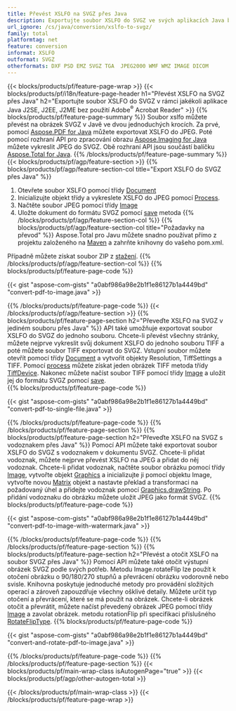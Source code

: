 ```yaml
---
title: Převést XSLFO na SVGZ přes Java
description: Exportujte soubor XSLFO do SVGZ ve svých aplikacích Java bez použití jakékoli aplikace třetí strany
url_ignore: /cs/java/conversion/xslfo-to-svgz/
family: total
platformtag: net
feature: conversion
informat: XSLFO
outformat: SVGZ
otherformats: DXF PSD EMZ SVGZ TGA  JPEG2000 WMF WMZ IMAGE DICOM
---
```

{{< blocks/products/pf/feature-page-wrap >}}
{{< blocks/products/pf/i18n/feature-page-header h1="Převést XSLFO na SVGZ přes Java" h2="Exportujte soubor XSLFO do SVGZ v rámci jakékoli aplikace Java J2SE, J2EE, J2ME bez použití Adobe<sup>&reg;</sup> Acrobat Reader" >}}
{{% blocks/products/pf/feature-page-summary %}}
Soubor xslfo můžete převést na obrázek SVGZ v Javě ve dvou jednoduchých krocích. Za prvé, pomocí [Aspose.PDF for Java](https://products.aspose.com/pdf/java/) můžete exportovat XSLFO do JPEG. Poté pomocí rozhraní API pro zpracování obrazu [Aspose.Imaging for Java](https://products.aspose.com/imaging/java/) můžete vykreslit JPEG do SVGZ. Obě rozhraní API jsou součástí balíčku [Aspose.Total for Java](https://products.aspose.com/total/java/).
{{% /blocks/products/pf/feature-page-summary  %}}
{{< blocks/products/pf/agp/feature-section >}}
{{% blocks/products/pf/agp/feature-section-col title="Export XSLFO do SVGZ přes Java" %}}
1. Otevřete soubor XSLFO pomocí třídy [Document](https://reference.aspose.com/pdf/java/com.aspose.pdf/Document)
2. Inicializujte objekt třídy a vykreslete XSLFO do JPEG pomocí [Process](https://reference.aspose.com/pdf/java/com.aspose.pdf.devices/JpegDevice).
3. Načtěte soubor JPEG pomocí třídy [Image](https://reference.aspose.com/imaging/java/com.aspose.imaging/Image)
4. Uložte dokument do formátu SVGZ pomocí [save](https://reference.aspose.com/imaging/java/com.aspose.imaging/Image#save-java.lang.String-com.aspose.imaging.ImageOptionsBase-) metoda
{{% /blocks/products/pf/agp/feature-section-col %}}
{{% blocks/products/pf/agp/feature-section-col title="Požadavky na převod" %}}
Aspose.Total pro Javu můžete snadno používat přímo z projektu založeného na [Maven](https://releases.aspose.com/total/java/) a zahrňte knihovny do vašeho pom.xml.

Případně můžete získat soubor ZIP z [stažení](https://releases.aspose.comtotal/java).
{{% /blocks/products/pf/agp/feature-section-col %}}
{{% blocks/products/pf/feature-page-code %}}

{{< gist "aspose-com-gists" "a0abf986a98e2b1f1e86127b1a4449bd" "convert-pdf-to-image.java" >}}


{{% /blocks/products/pf/feature-page-code %}}
{{< /blocks/products/pf/agp/feature-section >}}
{{% blocks/products/pf/feature-page-section  h2="Převeďte XSLFO na SVGZ v jediném souboru přes Java" %}}
API také umožňuje exportovat soubor XSLFO do SVGZ do jednoho souboru. Chcete-li převést všechny stránky, můžete nejprve vykreslit svůj dokument XSLFO do jednoho souboru TIFF a poté můžete soubor TIFF exportovat do SVGZ. Vstupní soubor můžete otevřít pomocí třídy [Document](https://reference.aspose.com/pdf/java/com.aspose.pdf/Document) a vytvořit objekty Resolution, TiffSettings a TIFF. Pomocí [process](https://reference.aspose.com/pdf/java/com.aspose.pdf.devices/TiffDevice#process-com.aspose.pdf.IDocument-int-int-java.io.OutputStream-)  můžete získat jeden obrázek TIFF metoda třídy [TiffDevice](https://reference.aspose.com/pdf/java/com.aspose.pdf.devices/TiffDevice). Nakonec můžete načíst soubor TIFF pomocí třídy [Image](https://reference.aspose.com/imaging/java/com.aspose.imaging/Image) a uložit jej do formátu SVGZ pomocí [save](https://reference.aspose.com/imaging/java/com.aspose.imaging/Image#save-java.lang.String-com.aspose.imaging.ImageOptionsBase-).  
{{% blocks/products/pf/feature-page-code %}}

{{< gist "aspose-com-gists" "a0abf986a98e2b1f1e86127b1a4449bd" "convert-pdf-to-single-file.java" >}}

{{% /blocks/products/pf/feature-page-code  %}}
{{% /blocks/products/pf/feature-page-section %}}
{{% blocks/products/pf/feature-page-section  h2="Převeďte XSLFO na SVGZ s vodoznakem přes Java" %}}
Pomocí API můžete také exportovat soubor XSLFO do SVGZ s vodoznakem v dokumentu SVGZ. Chcete-li přidat vodoznak, můžete nejprve převést XSLFO na JPEG a přidat do něj vodoznak. Chcete-li přidat vodoznak, načtěte soubor obrázku pomocí třídy [Image](https://reference.aspose.com/imaging/java/com.aspose.imaging/Image), vytvořte objekt [Graphics](https://reference.aspose.com/imaging/java/com.aspose.imaging/Graphics) a inicializujte ji pomocí objektu Image, vytvořte novou [Matrix](https://reference.aspose.com/imaging/java/com.aspose.imaging/Matrix) objekt a nastavte překlad a transformaci na požadovaný úhel a přidejte vodoznak pomocí [Graphics.drawString](https://reference.aspose.com/imaging/java/com.aspose.imaging/Graphics#drawString-java.lang.String-com.aspose.imaging.Font-com.aspose.imaging.Brush-float-float-). Po přidání vodoznaku do obrázku můžete uložit JPEG jako formát SVGZ. 
{{% blocks/products/pf/feature-page-code %}}

{{< gist "aspose-com-gists" "a0abf986a98e2b1f1e86127b1a4449bd" "convert-pdf-to-image-with-watermark.java" >}}

{{% /blocks/products/pf/feature-page-code  %}}
{{% /blocks/products/pf/feature-page-section %}}
{{% blocks/products/pf/feature-page-section  h2="Převést a otočit XSLFO na soubor SVGZ přes Java" %}}
Pomocí API můžete také otočit výstupní obrázek SVGZ podle svých potřeb. Metodu Image.rotateFlip lze použít k otočení obrázku o 90/180/270 stupňů a převrácení obrázku vodorovně nebo svisle. Knihovna poskytuje jednoduché metody pro provádění složitých operací a zároveň zapouzdřuje všechny ošklivé detaily. Můžete určit typ otočení a převrácení, které se má použít na obrázek. Chcete-li obrázek otočit a převrátit, můžete načíst převedený obrázek JPEG pomocí třídy [Image](https://reference.aspose.com/imaging/java/com.aspose.imaging/Image) a zavolat obrázek. metodu rotationFlip při specifikaci příslušného [RotateFlipType](https://reference.aspose.com/imaging/java/com.aspose.imaging/RotateFlipType). 
{{% blocks/products/pf/feature-page-code %}}

{{< gist "aspose-com-gists" "a0abf986a98e2b1f1e86127b1a4449bd" "convert-and-rotate-pdf-to-image.java" >}}

{{% /blocks/products/pf/feature-page-code  %}}
{{% /blocks/products/pf/feature-page-section %}}
{{< blocks/products/pf/main-wrap-class isAutogenPage="true" >}}
{{< blocks/products/pf/agp/other-autogen-total >}}

{{< /blocks/products/pf/main-wrap-class >}}
{{< /blocks/products/pf/feature-page-wrap >}}